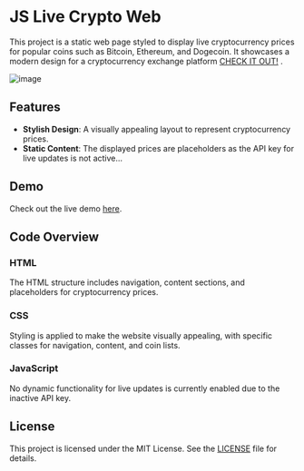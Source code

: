 # JS Live Crypto Web

This project is a static web page styled to display live cryptocurrency prices for popular coins such as Bitcoin, Ethereum, and Dogecoin. It showcases a modern design for a cryptocurrency exchange platform  [CHECK IT OUT!](https://qyuzet.github.io/js-live-crypto-web)
.

![image](https://github.com/user-attachments/assets/a85f773e-2932-4f85-a3e2-ff2def4a9fcc)


## Features

- **Stylish Design**: A visually appealing layout to represent cryptocurrency prices.
- **Static Content**: The displayed prices are placeholders as the API key for live updates is not active...

## Demo

Check out the live demo [here](https://qyuzet.github.io/js-live-crypto-web).

## Code Overview

### HTML

The HTML structure includes navigation, content sections, and placeholders for cryptocurrency prices.

### CSS

Styling is applied to make the website visually appealing, with specific classes for navigation, content, and coin lists.

### JavaScript

No dynamic functionality for live updates is currently enabled due to the inactive API key.

## License

This project is licensed under the MIT License. See the [LICENSE](LICENSE) file for details.
